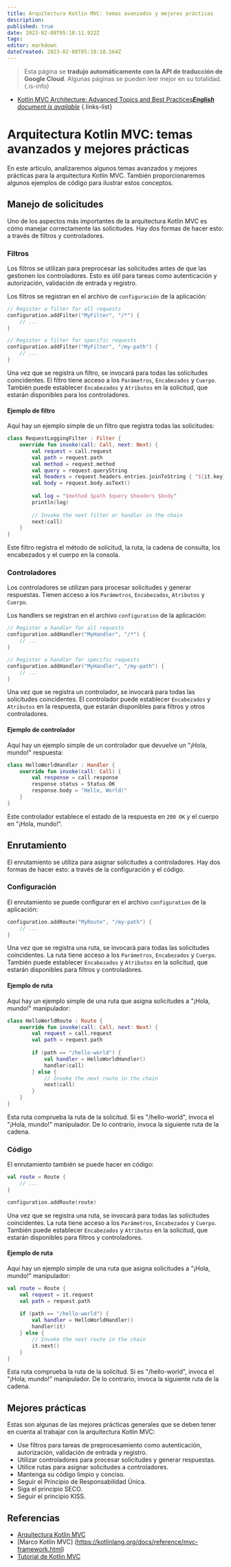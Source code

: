 ```yaml
---
title: Arquitectura Kotlin MVC: temas avanzados y mejores prácticas
description: 
published: true
date: 2023-02-08T05:18:11.922Z
tags: 
editor: markdown
dateCreated: 2023-02-08T05:18:10.564Z
---
```


> Esta página se **tradujo automáticamente con la API de traducción de Google Cloud**.
Algunas páginas se pueden leer mejor en su totalidad.{.is-info}



- [Kotlin MVC Architecture: Advanced Topics and Best Practices***English** document is available*](/en/Knowledge-base/Kotlin/kotlin-mvc-architecture-advanced-topics-and-best-practices)
{.links-list}


# Arquitectura Kotlin MVC: temas avanzados y mejores prácticas

En este artículo, analizaremos algunos temas avanzados y mejores prácticas para la arquitectura Kotlin MVC. También proporcionaremos algunos ejemplos de código para ilustrar estos conceptos.

## Manejo de solicitudes

Uno de los aspectos más importantes de la arquitectura Kotlin MVC es cómo manejar correctamente las solicitudes. Hay dos formas de hacer esto: a través de filtros y controladores.

### Filtros

Los filtros se utilizan para preprocesar las solicitudes antes de que las gestionen los controladores. Esto es útil para tareas como autenticación y autorización, validación de entrada y registro.

Los filtros se registran en el archivo de ```configuración``` de la aplicación:

```kotlin
// Register a filter for all requests
configuration.addFilter("MyFilter", "/*") {
    // ...
}

// Register a filter for specific requests
configuration.addFilter("MyFilter", "/my-path") {
    // ...
}
```

Una vez que se registra un filtro, se invocará para todas las solicitudes coincidentes. El filtro tiene acceso a los ```Parámetros```, ```Encabezados``` y ```Cuerpo```. También puede establecer ```Encabezados``` y ```Atributos``` en la solicitud, que estarán disponibles para los controladores.

#### Ejemplo de filtro

Aquí hay un ejemplo simple de un filtro que registra todas las solicitudes:

```kotlin
class RequestLoggingFilter : Filter {
    override fun invoke(call: Call, next: Next) {
        val request = call.request
        val path = request.path
        val method = request.method
        val query = request.queryString
        val headers = request.headers.entries.joinToString { "${it.key}: ${it.value}" }
        val body = request.body.asText()
        
        val log = "$method $path $query $headers $body"
        println(log)
        
        // Invoke the next filter or handler in the chain
        next(call)
    }
}
```

Este filtro registra el método de solicitud, la ruta, la cadena de consulta, los encabezados y el cuerpo en la consola.

### Controladores

Los controladores se utilizan para procesar solicitudes y generar respuestas. Tienen acceso a los ```Parámetros```, ```Encabezados```, ```Atributos``` y ```Cuerpo```.

Los handlers se registran en el archivo ```configuration``` de la aplicación:

```kotlin
// Register a handler for all requests
configuration.addHandler("MyHandler", "/*") {
    // ...
}

// Register a handler for specific requests
configuration.addHandler("MyHandler", "/my-path") {
    // ...
}
```

Una vez que se registra un controlador, se invocará para todas las solicitudes coincidentes. El controlador puede establecer ```Encabezados``` y ```Atributos``` en la respuesta, que estarán disponibles para filtros y otros controladores.

#### Ejemplo de controlador

Aquí hay un ejemplo simple de un controlador que devuelve un "¡Hola, mundo!" respuesta:

```kotlin
class HelloWorldHandler : Handler {
    override fun invoke(call: Call) {
        val response = call.response
        response.status = Status.OK
        response.body = "Hello, World!"
    }
}
```

Este controlador establece el estado de la respuesta en ```200 OK``` y el cuerpo en "¡Hola, mundo!".

## Enrutamiento

El enrutamiento se utiliza para asignar solicitudes a controladores. Hay dos formas de hacer esto: a través de la configuración y el código.

### Configuración

El enrutamiento se puede configurar en el archivo ```configuration``` de la aplicación:

```kotlin
configuration.addRoute("MyRoute", "/my-path") {
    // ...
}
```

Una vez que se registra una ruta, se invocará para todas las solicitudes coincidentes. La ruta tiene acceso a los ```Parámetros```, ```Encabezados``` y ```Cuerpo```. También puede establecer ```Encabezados``` y ```Atributos``` en la solicitud, que estarán disponibles para filtros y controladores.

#### Ejemplo de ruta

Aquí hay un ejemplo simple de una ruta que asigna solicitudes a "¡Hola, mundo!" manipulador:

```kotlin
class HelloWorldRoute : Route {
    override fun invoke(call: Call, next: Next) {
        val request = call.request
        val path = request.path
        
        if (path == "/hello-world") {
            val handler = HelloWorldHandler()
            handler(call)
        } else {
            // Invoke the next route in the chain
            next(call)
        }
    }
}
```

Esta ruta comprueba la ruta de la solicitud. Si es "/hello-world", invoca el "¡Hola, mundo!" manipulador. De lo contrario, invoca la siguiente ruta de la cadena.

### Código

El enrutamiento también se puede hacer en código:

```kotlin
val route = Route {
    // ...
}

configuration.addRoute(route)
```

Una vez que se registra una ruta, se invocará para todas las solicitudes coincidentes. La ruta tiene acceso a los ```Parámetros```, ```Encabezados``` y ```Cuerpo```. También puede establecer ```Encabezados``` y ```Atributos``` en la solicitud, que estarán disponibles para filtros y controladores.

#### Ejemplo de ruta

Aquí hay un ejemplo simple de una ruta que asigna solicitudes a "¡Hola, mundo!" manipulador:

```kotlin
val route = Route {
    val request = it.request
    val path = request.path
    
    if (path == "/hello-world") {
        val handler = HelloWorldHandler()
        handler(it)
    } else {
        // Invoke the next route in the chain
        it.next()
    }
}
```

Esta ruta comprueba la ruta de la solicitud. Si es "/hello-world", invoca el "¡Hola, mundo!" manipulador. De lo contrario, invoca la siguiente ruta de la cadena.

## Mejores prácticas

Estas son algunas de las mejores prácticas generales que se deben tener en cuenta al trabajar con la arquitectura Kotlin MVC:

- Use filtros para tareas de preprocesamiento como autenticación, autorización, validación de entrada y registro.
- Utilizar controladores para procesar solicitudes y generar respuestas.
- Utilice rutas para asignar solicitudes a controladores.
- Mantenga su código limpio y conciso.
- Seguir el Principio de Responsabilidad Única.
- Siga el principio SECO.
- Seguir el principio KISS.

## Referencias

- [Arquitectura Kotlin MVC](https://kotlinlang.org/docs/reference/mvc.html)
- [Marco Kotlin MVC] (https://kotlinlang.org/docs/reference/mvc-framework.html)
- [Tutorial de Kotlin MVC](https://kotlinlang.org/docs/tutorials/kotlin-mvc.html)